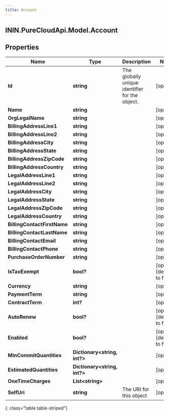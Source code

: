 ```yaml
---
title: Account
---
```

## ININ.PureCloudApi.Model.Account

## Properties

|Name | Type | Description | Notes|
|------------ | ------------- | ------------- | -------------|
| **Id** | **string** | The globally unique identifier for the object. | [optional] |
| **Name** | **string** |  | [optional] |
| **OrgLegalName** | **string** |  | [optional] |
| **BillingAddressLine1** | **string** |  | [optional] |
| **BillingAddressLine2** | **string** |  | [optional] |
| **BillingAddressCity** | **string** |  | [optional] |
| **BillingAddressState** | **string** |  | [optional] |
| **BillingAddressZipCode** | **string** |  | [optional] |
| **BillingAddressCountry** | **string** |  | [optional] |
| **LegalAddressLine1** | **string** |  | [optional] |
| **LegalAddressLine2** | **string** |  | [optional] |
| **LegalAddressCity** | **string** |  | [optional] |
| **LegalAddressState** | **string** |  | [optional] |
| **LegalAddressZipCode** | **string** |  | [optional] |
| **LegalAddressCountry** | **string** |  | [optional] |
| **BillingContactFirstName** | **string** |  | [optional] |
| **BillingContactLastName** | **string** |  | [optional] |
| **BillingContactEmail** | **string** |  | [optional] |
| **BillingContactPhone** | **string** |  | [optional] |
| **PurchaseOrderNumber** | **string** |  | [optional] |
| **IsTaxExempt** | **bool?** |  | [optional] [default to false]|
| **Currency** | **string** |  | [optional] |
| **PaymentTerm** | **string** |  | [optional] |
| **ContractTerm** | **int?** |  | [optional] |
| **AutoRenew** | **bool?** |  | [optional] [default to false]|
| **Enabled** | **bool?** |  | [optional] [default to false]|
| **MinCommitQuantities** | **Dictionary&lt;string, int?&gt;** |  | [optional] |
| **EstimatedQuantities** | **Dictionary&lt;string, int?&gt;** |  | [optional] |
| **OneTimeCharges** | **List&lt;string&gt;** |  | [optional] |
| **SelfUri** | **string** | The URI for this object | [optional] |
{: class="table table-striped"}


